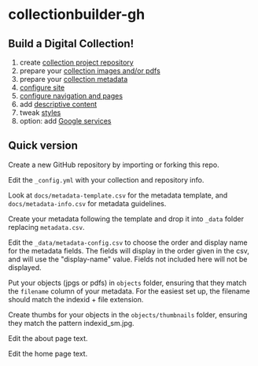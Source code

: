 # collectionbuilder-gh

## Build a Digital Collection!

1. create [collection project repository](01-project.md)
2. prepare your [collection images and/or pdfs](02-objects.md)
3. prepare your [collection metadata](03-metadata.md)
4. [configure site](04-configure.md)
5. [configure navigation and pages](05-pages.md)
6. add [descriptive content](06-content.md)
7. tweak [styles](07-style.md)
8. option: add [Google services](google.md)

## Quick version

Create a new GitHub repository by importing or forking this repo.

Edit the `_config.yml` with your collection and repository info.

Look at `docs/metadata-template.csv` for the metadata template, and `docs/metadata-info.csv` for metadata guidelines.

Create your metadata following the template and drop it into `_data` folder replacing `metadata.csv`.

Edit the `_data/metadata-config.csv` to choose the order and display name for the metadata fields. 
The fields will display in the order given in the csv, and will use the "display-name" value. 
Fields not included here will not be displayed.

Put your objects (jpgs or pdfs) in `objects` folder, ensuring that they match the `filename` column of your metadata. 
For the easiest set up, the filename should match the indexid + file extension.

Create thumbs for your objects in the `objects/thumbnails` folder, ensuring they match the pattern indexid_sm.jpg.

Edit the about page text.

Edit the home page text.
